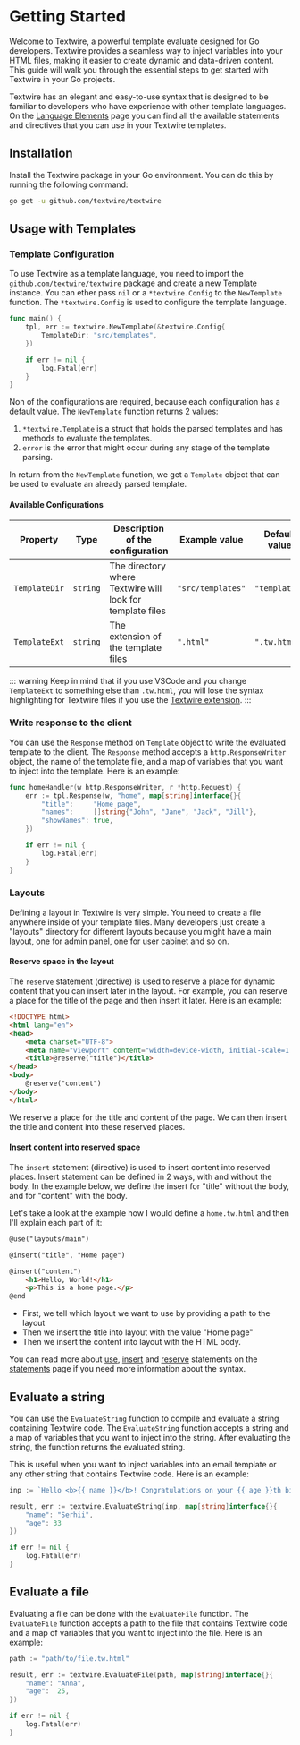 # Getting Started

Welcome to Textwire, a powerful template evaluate designed for Go developers. Textwire provides a seamless way to inject variables into your HTML files, making it easier to create dynamic and data-driven content. This guide will walk you through the essential steps to get started with Textwire in your Go projects.

Textwire has an elegant and easy-to-use syntax that is designed to be familiar to developers who have experience with other template languages. On the [Language Elements](/1.x/language-elements/) page you can find all the available statements and directives that you can use in your Textwire templates.

## Installation

Install the Textwire package in your Go environment. You can do this by running the following command:

```bash
go get -u github.com/textwire/textwire
```

## Usage with Templates

### Template Configuration

To use Textwire as a template language, you need to import the `github.com/textwire/textwire` package and create a new Template instance. You can ether pass `nil` or a `*textwire.Config` to the `NewTemplate` function. The `*textwire.Config` is used to configure the template language.

```go
func main() {
    tpl, err := textwire.NewTemplate(&textwire.Config{
        TemplateDir: "src/templates",
	})

    if err != nil {
		log.Fatal(err)
	}
}
```

Non of the configurations are required, because each configuration has a default value. The `NewTemplate` function returns 2 values:

1. `*textwire.Template` is a struct that holds the parsed templates and has methods to evaluate the templates.
2. `error` is the error that might occur during any stage of the template parsing.

In return from the `NewTemplate` function, we get a `Template` object that can be used to evaluate an already parsed template.

#### Available Configurations

| Property      | Type     | Description of the configuration                          | Example value     | Default value |
| ------------- | -------- | --------------------------------------------------------- | ----------------- | ------------- |
| `TemplateDir` | `string` | The directory where Textwire will look for template files | `"src/templates"` | `"templates"` |
| `TemplateExt` | `string` | The extension of the template files                       | `".html"`         | `".tw.html"`  |

::: warning
Keep in mind that if you use VSCode and you change `TemplateExt` to something else than `.tw.html`, you will lose the syntax highlighting for Textwire files if you use the [Textwire extension](https://marketplace.visualstudio.com/items?itemName=SerhiiCho.textwire).
:::


### Write response to the client

You can use the `Response` method on `Template` object to write the evaluated template to the client. The `Response` method accepts a `http.ResponseWriter` object, the name of the template file, and a map of variables that you want to inject into the template. Here is an example:

```go
func homeHandler(w http.ResponseWriter, r *http.Request) {
	err := tpl.Response(w, "home", map[string]interface{}{
		"title":     "Home page",
		"names":     []string{"John", "Jane", "Jack", "Jill"},
		"showNames": true,
	})

	if err != nil {
		log.Fatal(err)
	}
}
```

### Layouts

Defining a layout in Textwire is very simple. You need to create a file anywhere inside of your template files. Many developers just create a "layouts" directory for different layouts because you might have a main layout, one for admin panel, one for user cabinet and so on.

#### Reserve space in the layout

The `reserve` statement (directive) is used to reserve a place for dynamic content that you can insert later in the layout. For example, you can reserve a place for the title of the page and then insert it later. Here is an example:

```html
<!DOCTYPE html>
<html lang="en">
<head>
    <meta charset="UTF-8">
    <meta name="viewport" content="width=device-width, initial-scale=1.0">
    <title>@reserve("title")</title>
</head>
<body>
    @reserve("content")
</body>
</html>
```

We reserve a place for the title and content of the page. We can then insert the title and content into these reserved places.

#### Insert content into reserved space

The `insert` statement (directive) is used to insert content into reserved places. Insert statement can be defined in 2 ways, with and without the body. In the example below, we define the insert for "title" without the body, and for "content" with the body.

Let's take a look at the example how I would define a `home.tw.html` and then I'll explain each part of it:

```html
@use("layouts/main")

@insert("title", "Home page")

@insert("content")
    <h1>Hello, World!</h1>
    <p>This is a home page.</p>
@end
```

- First, we tell which layout we want to use by providing a path to the layout
- Then we insert the title into layout with the value "Home page"
- Then we insert the content into layout with the HTML body.

You can read more about [use](/1.x/language-elements/#use-statement), [insert](/1.x/language-elements/#insert-statement) and [reserve](/1.x/language-elements/#reserve-statement) statements on the [statements](/1.x/language-elements/#statements) page if you need more information about the syntax.

## Evaluate a string

You can use the `EvaluateString` function to compile and evaluate a string containing Textwire code. The `EvaluateString` function accepts a string and a map of variables that you want to inject into the string. After evaluating the string, the function returns the evaluated string.

This is useful when you want to inject variables into an email template or any other string that contains Textwire code. Here is an example:

```go
inp := `Hello <b>{{ name }}</b>! Congratulations on your {{ age }}th birthday!`

result, err := textwire.EvaluateString(inp, map[string]interface{}{
    "name": "Serhii",
    "age": 33
})

if err != nil {
    log.Fatal(err)
}
```

## Evaluate a file

Evaluating a file can be done with the `EvaluateFile` function. The `EvaluateFile` function accepts a path to the file that contains Textwire code and a map of variables that you want to inject into the file. Here is an example:

```go
path := "path/to/file.tw.html"

result, err := textwire.EvaluateFile(path, map[string]interface{}{
    "name": "Anna",
    "age":  25,
})

if err != nil {
    log.Fatal(err)
}
```